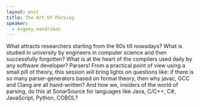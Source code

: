 ```yaml
---
layout: post
title: The Art Of Parsing
speaker:
  - evgeny_mandrikov
---
```

What attracts researchers starting from the 60s till nowadays? What is studied in university by engineers in computer science and then successfully forgotten? What is at the heart of the compilers used daily by any software developer?
Parsers!
From a practical point of view using a small pill of theory, this session will bring lights on questions like: if there is so many parser-generators based on formal theory, then why javac, GCC and Clang are all hand-written? And how we, insiders of the world of parsing, do this at SonarSource for languages like Java, C/C++, C#, JavaScript, Python, COBOL?
